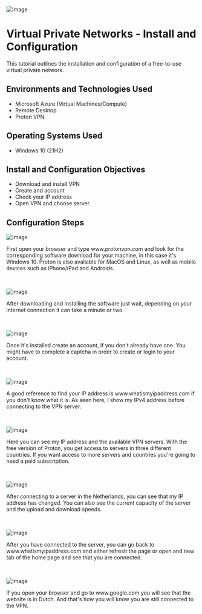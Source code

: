 <p align="center">
  
![image](https://github.com/ijoshua932/vpn-install-config/assets/139269375/8e603fd3-850a-4e87-b540-e73cc7c73e5a)
</p>

<h1>Virtual Private Networks - Install and Configuration</h1>
This tutorial outlines the installation and configuration of a free-to-use virtual private network.<br />

<h2>Environments and Technologies Used</h2>

- Microsoft Azure (Virtual Machines/Compute)
- Remote Desktop
- Proton VPN

<h2>Operating Systems Used </h2>

- Windows 10</b> (21H2)

<h2>Install and Configuration Objectives</h2>

- Download and install VPN
- Create and account
- Check your IP address
- Open VPN and choose server

<h2>Configuration Steps</h2>

<p>
  
![image](https://github.com/ijoshua932/vpn-install-config/assets/139269375/c6e002cb-ae8a-4177-adaf-2ea286e49a8a)
</p>
<p>
First open your browser and type www.protonvpn.com and look for the corresponding software download for your machine, in this case it's Windows 10. Proton is also avaliable for MacOS and Linux, as well as mobile devices such as iPhone/iPad and Androids. 
</p>
<br />

<p>
  
![image](https://github.com/ijoshua932/vpn-install-config/assets/139269375/be9b818e-78c0-435d-a938-d4c517534178)
</p>
<p>
After downloading and installing the software just wait, depending on your internet connection it can take a minute or two.
</p>
<br />

<p>
  
![image](https://github.com/ijoshua932/vpn-install-config/assets/139269375/50db63e0-a524-4e1d-bd3b-09f4e1d35158)
</p>
<p>
Once it's installed create an account, if you don't already have one. You might have to complete a captcha in order to create or login to your account.
</p>
<br />

<p> 

![image](https://github.com/ijoshua932/vpn-install-config/assets/139269375/99c86f38-f0e3-4a51-b9d3-43ade8aea36d)
</p>
<p>
A good reference to find your IP address is www.whatismyipaddress.com if you don't know what it is. As seen here, I show my IPv4 address before connecting to the VPN server.
</p>
<br />

<p>

![image](https://github.com/ijoshua932/vpn-install-config/assets/139269375/edd6cb1c-3e5b-47c9-8204-9829c5759834)
</p>
<p>
Here you can see my IP address and the available VPN servers. With the free version of Proton, you get access to servers in three different countries. If you want access to more servers and countries you're going to need a paid subscription.
</p>
<br />

<p>

![image](https://github.com/ijoshua932/vpn-install-config/assets/139269375/8303f587-c7b9-41a8-a1e4-66e48c3d5be4)
</p>
<p>
After connecting to a server in the Netherlands, you can see that my IP address has changed. You can also see the current capacity of the server and the upload and download speeds.
</p>
<br />

<p>

![image](https://github.com/ijoshua932/vpn-install-config/assets/139269375/aab27956-beea-4199-b982-2edde27c4058)
</p>
<p>
After you have connected to the server, you can go back to www.whatismyipaddress.com and either refresh the page or open and new tab of the home page and see that you are connected.
</p>
<br />

<p>

![image](https://github.com/ijoshua932/vpn-install-config/assets/139269375/ece07d9a-e2ad-4c4f-aa9b-2d71f64aa88b)
</p>
<p>
If you open your browser and go to www.google.com you will see that the website is in Dutch. And that's how you will know you are still connected to the VPN.
</p>
<br />
